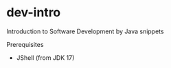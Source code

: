 # dev-intro

Introduction to Software Development by Java snippets 

Prerequisites
- JShell (from JDK 17)
